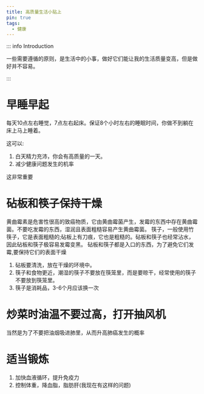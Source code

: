 ```yaml
---
title: 高质量生活小贴上 
pin: true
tags:
  - 健康
---
```


::: info Introduction

一些需要遵循的原则，是生活中的小事，做好它们能让我的生活质量变高，但是做好并不容易。

:::


# 早睡早起

每天10点左右睡觉，7点左右起床。保证8个小时左右的睡眠时间，你做不到躺在床上马上睡着。

这可以:

1. 白天精力充沛，你会有高质量的一天。
2. 减少健康问题发生的机率 

这非常重要

# 砧板和筷子保持干燥

黄曲霉素是危害性很高的致癌物质，它由黄曲霉菌产生，发霉的东西中存在黄曲霉菌。不要吃发霉的东西，湿润且表面粗糙容易产生黄曲霉菌。
筷子，一般使用竹筷子，它是表面粗糙的;砧板上有刀痕，它也是粗糙的。砧板和筷子也经常沾水，因此砧板和筷子极容易发霉变黑。
砧板和筷子都是入口的东西，为了避免它们发霉,要保持它们的表面干燥

1. 砧板要清洗，放在干燥的环境中。
2. 筷子和食物更近，潮湿的筷子不要放在筷笼里，而是要晾干，经常使用的筷子不要放到筷笼里。
3. 筷子是消耗品，3-6个月应该换一次


# 炒菜时油温不要过高，打开抽风机

当然是为了不要把油烟吸进肺里，从而升高肺癌发生的概率

# 适当锻炼

1. 加快血液循环，提升免疫力
2. 控制体重，降血脂，脂肪肝(我现在有这样的问题)
